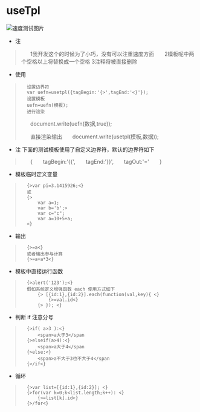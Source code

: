 # useTpl

![速度测试图片](https://github.com/NeverGiveUpLZ/useTpl/blob/master/_speed.png)

*   注
>       1我开发这个的时候为了小巧，没有可以注重速度方面
>       2模板呢中两个空格以上将替换成一个空格
>       3<!-- -->注释将被直接删除
	
*   使用
>       设置边界符
>       var uefn=usetpl({tagBegin:'{>',tagEnd:'<}'});
>       设置模板
>       uefn=uefn(模板);
>       进行渲染
>       document.write(uefn(数据,true));
>
>       直接渲染输出
>       document.write(usetpl(模板,数据));

*   注 下面的测试模板使用了自定义边界符，默认的边界符如下
>       {
>           tagBegin:'{{',
>           tagEnd:'}}',
>           tagOut:'='
>       }
*   模板临时定义变量
>		{>var pi=3.1415926;<}
>		或
>		{>
>			var a=1;
>			var b='b';>
>			var c="c";
>			var a=10+5+a;
>		<}


*   输出
>		{>=a<}
>		或者输出参与计算
>		{>=a+a*3<}

*   模板中直接运行函数
>		{>alert('123');<}
>		假如系统定义增强函数 each 使用方式如下
>			{> [{id:1},{id:2}].each(function(val,key){ <}
>				{>=val.id<}
>			{> }); <}
>
*	判断 if 注意分号
>		{>if( a>3 ):<}
>			<span>a大于3</span
>		{>elseif(a>4):<}
>			<span>a大于4</span
>		{>else:<}
>			<span>a不大于3也不大于4</span
>		{>/if<}
>			
*	循环
>	    {>var list=[{id:1},{id:2}]; <}
>		{>for(var k=0;k<list.length;k++): <}
>			{>=list[k].id<}
>		{>/for<}
>				
>
